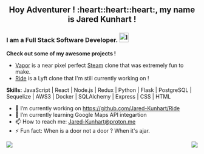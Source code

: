 <p align="center">
<img src='https://media1.giphy.com/media/YWUpVw86AtIbe/giphy.gif' alt='' />
</p>

<h2 align="center">
Hoy Adventurer ! :heart::heart::heart:, my name is Jared Kunhart !
</h2>

### I am a Full Stack Software Developer. [<img src='https://cdn.jsdelivr.net/npm/simple-icons@3.0.1/icons/linkedin.svg' alt='linkedin' height='25'>](https://linkedin.com/in/jared-kunhart-307661236)  
**Check out some of my awesome projects !**<br>
- <a href="https://vaporgamesapp.herokuapp.com/" target = "_blank">Vapor</a> is a near pixel perfect <a target="_blank" rel="noreferrer" href="https://store.steampowered.com/">Steam</a> clone that was extremely fun to make. <br>
- <a href="https://r1de-app.herokuapp.com/" target="_blank">Ride</a> is a Lyft clone that I'm still currently working on !<br>

**Skills:** JavaScript | React | Node.js | Redux | Python | Flask | PostgreSQL | Sequelize | AWS3 | Docker | SQLAlchemy | Express | CSS | HTML

- 🔭 I’m currently working on https://github.com/Jared-Kunhart/Ride 
- 🌱 I’m currently learning Google Maps API integartion 
- 📫 How to reach me: Jared-Kunhart@proton.me 
- ⚡ Fun fact: When is a door not a door ? When it's ajar. 



<img src="https://github-readme-stats.vercel.app/api?username=Jared-Kunhart&show_icons=true" vertical-align="bottom" /> <img src="https://github-readme-stats.vercel.app/api/top-langs/?username=Jared-Kunhart" align="right" />

